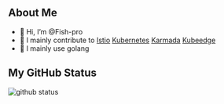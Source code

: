 ## About Me
- 👋 Hi, I’m @Fish-pro
- 👀 I mainly contribute to [Istio](https://github.com/istio/istio) [Kubernetes](https://github.com/kubernetes/kubernetes) [Karmada](https://github.com/karmada-io/karmada) [Kubeedge](https://github.com/kubeedge/kubeedge)
- 👀 I mainly use golang

## My GitHub Status

<img src="https://github-readme-stats-1.yihong0618.vercel.app/api?username=Fish-pro&show_icons=true&&&hide_title=true&count_private=false" alt="github status" />
